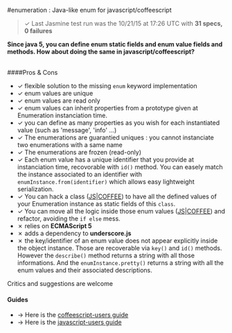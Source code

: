 #enumeration : Java-like enum for javascript/coffeescript  

> ✓ Last Jasmine test run was the 10/21/15 at 17:26 UTC  with 
**31 specs, 0 failures**

**Since java 5, you can define enum static fields and enum value fields and methods. 
How about doing the same in javascript/coffeescript?**  

<br/>
####Pros & Cons

- ✓ flexible solution to the missing `enum` keyword implementation  
- ✓ enum values are unique  
- ✓ enum values are read only  
- ✓ enum values can inherit properties from a prototype given at Enumeration instanciation time.  
- ✓ you can define as many properties as you wish for each instantiated value (such as 'message', 'info' ...)  
- ✓ The enumerations are guarantied uniques : you cannot instanciate two enumerations with a same name    
- ✓ The enumerations are frozen (read-only)  
- ✓ Each enum value has a unique identifier that you provide at instanciation time, recovorable with `id()` method. You can easely match the instance associated to an identifier with `enumInstance.from(identifier)` which allows easy lightweight serialization.  
- ✓ You can hack a class ([JS](JS.GUIDE.MD#hack-da-class--incorporate-as-public-class-fields)|[COFFEE](COFFEE.GUIDE.MD#hack-da-class--incorporate-as-public-class-fields)) to have all the defined values of your Enumeration instance as static fields of this `class`.  
- ✓ You can move all the logic inside those enum values ([JS](JS.GUIDE.MD##refactoring)|[COFFEE](COFFEE.GUIDE.MD##refactoring)) and refactor, avoiding the `if else` mess.  
- ✗ relies on **ECMAScript 5**  
- ✗ adds a dependency to **underscore.js**  
- ✗ the key/identifier of an enum value does not appear explicitly inside the object instance. Those are recoverable via `key()` and `id()` methods. However the `describe()` method returns a string with all those informations. And the `enumInstance.pretty()` returns a string with all the enum values and their associated descriptions.  
 
Critics and suggestions are welcome

#### Guides

- → Here is the [coffeescript-users guide](COFFEE.GUIDE.MD)  
- → Here is the [javascript-users guide](JS.GUIDE.MD)  
